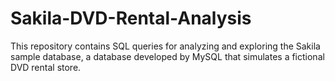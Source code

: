 # Sakila-DVD-Rental-Analysis

This repository contains SQL queries for analyzing and exploring the Sakila sample database, a database developed by MySQL that simulates a fictional DVD rental store.
